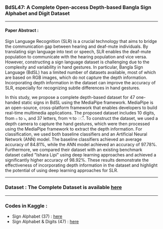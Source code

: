 ### BdSL47: A Complete Open-access Depth-based Bangla Sign Alphabet and Digit Dataset

<hr>

#### <b>Paper Abstract</b> : 
Sign Language Recognition (SLR) is a crucial technology that aims to bridge the communication gap between hearing and deaf-mute individuals. By translating sign language into text or speech, SLR enables the deaf-mute population to communicate with the hearing population and vice versa. However, constructing a sign language dataset is challenging due to the complexity and variability in hand gestures. In particular, Bangla Sign Language (BdSL) has a limited number of datasets available, most of which are based on RGB images, which do not capture the depth information. Incorporating depth information in the dataset can improve the accuracy of SLR, especially for recognizing subtle differences in hand gestures. 

In this study, we propose a complete depth-based dataset for 47 one-handed static signs in BdSL using the MediaPipe framework. MediaPipe is an open-source, cross-platform framework that enables developers to build real-time multimedia applications. The proposed dataset includes 10 digits, from ০ to ৯, and 37 letters, from অ to ◌ँ. To construct the dataset, we used a depth camera to capture the hand gestures, which were then processed using the MediaPipe framework to extract the depth information. For classification, we used both baseline classifiers and an Artificial Neural Network (ANN) model. The baseline classifiers achieved an average accuracy of 84.81%, while the ANN model achieved an accuracy of 97.78%. Furthermore, we compared their dataset with an existing benchmark dataset called "Ishara Lipi" using deep learning approaches and achieved a significantly higher accuracy of 98.92%. These results demonstrate the effectiveness of incorporating depth information in the dataset and highlight the potential of using deep learning approaches for SLR.

<hr>

### <b>Dataset</b> : The Complete Dataset is available [here](https://doi.org/10.7910/DVN/EPIC3H)

<hr>

### <b>Codes in Kaggle</b> : 
- Sign Alphabet (37) : [here](https://www.kaggle.com/code/rayeed045/bdsl37-finalized-code/notebook)
- Sign Alphabet & Digits (47) : [here](https://www.kaggle.com/code/rayeed045/bdsl47-finalized-code/notebook)
